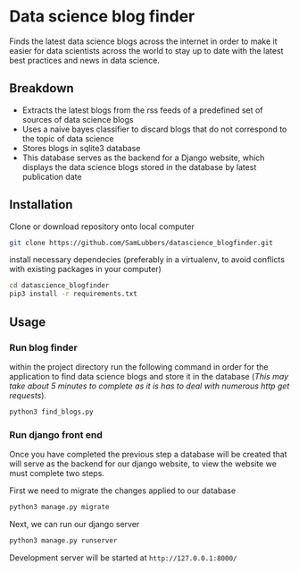 # Data science blog finder

Finds the latest data science blogs across the internet in order to make it easier for data scientists across the world to stay up to date with the latest best practices and news in data science.

## Breakdown

* Extracts the latest blogs from the rss feeds of a predefined set of sources of data science blogs
* Uses a naive bayes classifier to discard blogs that do not correspond to the topic of data science
* Stores blogs in sqlite3 database
* This database serves as the backend for a Django website, which displays the data science blogs stored in the database by latest publication date

## Installation

Clone or download repository onto local computer

```bash
git clone https://github.com/SamLubbers/datascience_blogfinder.git
```
install necessary dependecies (preferably in a virtualenv, to avoid conflicts with existing packages in your computer)

```bash
cd datascience_blogfinder
pip3 install -r requirements.txt
```

## Usage

### Run blog finder

within the project directory run the following command in order for the application to find data science blogs and store it in the database (_This may take about 5 minutes to complete as it is has to deal with numerous http get requests_). 

```bash
python3 find_blogs.py
```

### Run django front end

Once you have completed the previous step a database will be created that will serve as the backend for our django website, to view the website we must complete two steps.

First we need to migrate the changes applied to our database

```bash
python3 manage.py migrate
```
Next, we can run our django server

```bash
python3 manage.py runserver
```
Development server will be started at `http://127.0.0.1:8000/`
